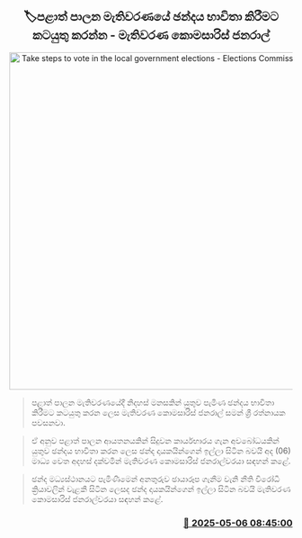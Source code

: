 <p align='center'><b><h2 align='center' title='Take steps to vote in the local government elections - Elections Commissioner General'>🏷පළාත් පාලන මැතිවරණයේ ඡන්දය භාවිතා කිරීමට කටයුතු කරන්න - මැතිවරණ කොමසාරිස් ජනරාල්</h2></b></p>
<p align='center'><img src='https://helakuru.sgp1.cdn.digitaloceanspaces.com/esana/images/lib/saman-sri-rathnayake-electionday.jpg' width='600' alt='Take steps to vote in the local government elections - Elections Commissioner General'></p>

> පළාත් පාලන මැතිවරණයේදී නිදහස් මනසකින් යුතුව පැමිණ ඡන්දය භාවිතා කිරීමට කටයුතු කරන ලෙස මැතිවරණ කොමසාරිස් ජනරාල් සමන් ශ්‍රී රත්නායක පවසනවා.

> ඒ අනුව පළාත් පාලන ආයතනයකින් සිදුවන කාර්යභාරය ගැන අවබෝධයකින් යුතුව ඡන්දය භාවිතා කරන ලෙස ඡන්ද දායකයින්ගෙන් ඉල්ලා සිටින බවයි අද (06) මාධ්‍ය වෙත අදහස් දක්වමින් මැතිවරණ කොමස‍ාරිස් ජනරාල්වරයා සඳහන් කළේ.

> ඡන්ද මධ්‍යස්ථානයට පැමිණීමෙන් අනතුරුව ඡායාරූප ගැනීම වැනි නීති විරෝධී ක්‍රියාවලින් වැළකී සිටින ලෙසද ඡන්ද දායකයින්ගෙන් ඉල්ලා සිටින බවයි මැතිවරණ කොමසාරිස් ජනරාල්වරයා සඳහන් කළේ.



<h3 align='right'><a href='https://www.helakuru.lk/esana/p/109838/'>📅 2025-05-06 08:45:00</a></h3>
